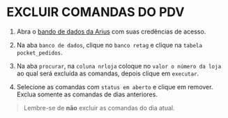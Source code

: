 # EXCLUIR COMANDAS DO PDV

1. Abra o [bando de dados da Arius](http://10.254.1.240/phpMyAdmin/index.php) com suas credências de acesso. 

2. Na aba `banco de dados`, clique no `banco retag` e clique na `tabela pocket_pedidos`.

3. Na aba `procurar`, na `coluna nrloja` coloque no `valor o número da loja` ao qual será excluída as comandas, depois clique em `executar`.

4. Selecione as comandas com `status em aberto` e clique em remover. Exclua somente as comandas de dias anteriores.

> Lembre-se de **não** excluir as comandas do dia atual.